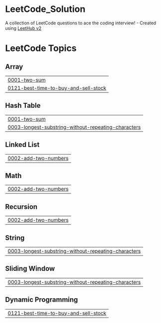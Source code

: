 # LeetCode_Solution
A collection of LeetCode questions to ace the coding interview! - Created using [LeetHub v2](https://github.com/arunbhardwaj/LeetHub-2.0)

<!---LeetCode Topics Start-->
# LeetCode Topics
## Array
|  |
| ------- |
| [0001-two-sum](https://github.com/nguyen-khanh-duy-dev/LeetCode_Solution/tree/master/0001-two-sum) |
| [0121-best-time-to-buy-and-sell-stock](https://github.com/nguyen-khanh-duy-dev/LeetCode_Solution/tree/master/0121-best-time-to-buy-and-sell-stock) |
## Hash Table
|  |
| ------- |
| [0001-two-sum](https://github.com/nguyen-khanh-duy-dev/LeetCode_Solution/tree/master/0001-two-sum) |
| [0003-longest-substring-without-repeating-characters](https://github.com/nguyen-khanh-duy-dev/LeetCode_Solution/tree/master/0003-longest-substring-without-repeating-characters) |
## Linked List
|  |
| ------- |
| [0002-add-two-numbers](https://github.com/nguyen-khanh-duy-dev/LeetCode_Solution/tree/master/0002-add-two-numbers) |
## Math
|  |
| ------- |
| [0002-add-two-numbers](https://github.com/nguyen-khanh-duy-dev/LeetCode_Solution/tree/master/0002-add-two-numbers) |
## Recursion
|  |
| ------- |
| [0002-add-two-numbers](https://github.com/nguyen-khanh-duy-dev/LeetCode_Solution/tree/master/0002-add-two-numbers) |
## String
|  |
| ------- |
| [0003-longest-substring-without-repeating-characters](https://github.com/nguyen-khanh-duy-dev/LeetCode_Solution/tree/master/0003-longest-substring-without-repeating-characters) |
## Sliding Window
|  |
| ------- |
| [0003-longest-substring-without-repeating-characters](https://github.com/nguyen-khanh-duy-dev/LeetCode_Solution/tree/master/0003-longest-substring-without-repeating-characters) |
## Dynamic Programming
|  |
| ------- |
| [0121-best-time-to-buy-and-sell-stock](https://github.com/nguyen-khanh-duy-dev/LeetCode_Solution/tree/master/0121-best-time-to-buy-and-sell-stock) |
<!---LeetCode Topics End-->